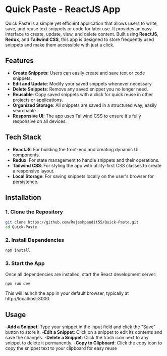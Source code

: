 # Quick Paste - ReactJS App

Quick Paste is a simple yet efficient application that allows users to write, save, and reuse text snippets or code for later use. It provides an easy interface to create, update, view, and delete content. Built using **ReactJS**, **Redux**, and **Tailwind CSS**, this app is designed to store frequently used snippets and make them accessible with just a click.

## Features

- **Create Snippets**: Users can easily create and save text or code snippets.
- **Edit and Update**: Modify your saved snippets whenever necessary.
- **Delete Snippets**: Remove any saved snippet you no longer need.
- **Reusable**: Copy saved snippets with a click for quick reuse in other projects or applications.
- **Organized Storage**: All snippets are saved in a structured way, easily searchable.
- **Responsive UI**: The app uses Tailwind CSS to ensure it's fully responsive on all devices.

## Tech Stack

- **ReactJS**: For building the front-end and creating dynamic UI components.
- **Redux**: For state management to handle snippets and their operations.
- **Tailwind CSS**: For styling the app with utility-first CSS classes to create a responsive layout.
- **Local Storage**: For saving snippets locally on the user's browser for persistence.

## Installation

### 1. Clone the Repository

```bash
git clone https://github.com/Rajeshpandit55/Quick-Paste.git
cd Quick-Paste
```

### 2. Install Dependencies
```bash
npm install
```
### 3. Start the App
Once all dependencies are installed, start the React development server:
```bash
npm run dev
```

This will launch the app in your default browser, typically at http://localhost:3000.


## Usage
-**Add a Snippet**: Type your snippet in the input field and click the "Save" button to store it.
-**Edit a Snippet**: Click on a snippet to edit its contents and save the changes.
-**Delete a Snippet**: Click the trash icon next to any snippet to delete it permanently.
-**Copy to Clipboard**: Click the copy icon to copy the snippet text to your clipboard for easy reuse

